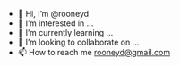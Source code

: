 - 👋 Hi, I’m @rooneyd
- 👀 I’m interested in ...
- 🌱 I’m currently learning ...
- 💞️ I’m looking to collaborate on ...
- 📫 How to reach me rooneyd@gmail.com

<!---
rooneyd/rooneyd is a ✨ special ✨ repository because its `README.md` (this file) appears on your GitHub profile.
You can click the Preview link to take a look at your changes.
--->
